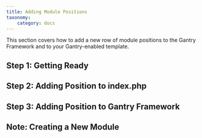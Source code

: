 ```yaml
---
title: Adding Module Positions
taxonomy:
    category: docs
---
```


This section covers how to add a new row of module positions to the Gantry Framework and to your Gantry-enabled template.


Step 1: Getting Ready
---------------------


Step 2: Adding Position to index.php
------------------------------------



Step 3: Adding Position to Gantry Framework
-------------------------------------------


Note: Creating a New Module
---------------------------
